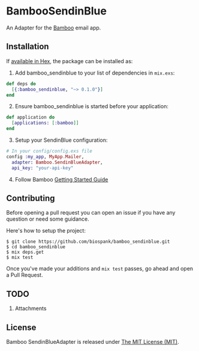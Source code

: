 # BambooSendinBlue

An Adapter for the [Bamboo](https://github.com/thoughtbot/bamboo) email app.

## Installation

If [available in Hex](https://hex.pm/docs/publish), the package can be installed as:

1. Add bamboo_sendinblue to your list of dependencies in `mix.exs`:

  ```elixir
  def deps do
    [{:bamboo_sendinblue, "~> 0.1.0"}]
  end
  ```

2. Ensure bamboo_sendinblue is started before your application:

  ```elixir
  def application do
    [applications: [:bamboo]]
  end
  ```

3. Setup your SendinBlue configuration:

  ```elixir
  # In your config/config.exs file
  config :my_app, MyApp.Mailer,
    adapter: Bamboo.SendinBlueAdapter,
    api_key: "your-api-key"
  ```

4. Follow Bamboo [Getting Started Guide](https://github.com/thoughtbot/bamboo#getting-started)

## Contributing

Before opening a pull request you can open an issue if you have any question or need some guidance.

Here's how to setup the project:

```
$ git clone https://github.com/biospank/bamboo_sendinblue.git
$ cd bamboo_sendinblue
$ mix deps.get
$ mix test
```

Once you've made your additions and `mix test` passes, go ahead and open a Pull Request.

## TODO

1. Attachments

## License

Bamboo SendinBlueAdapter is released under [The MIT License (MIT)](https://opensource.org/licenses/MIT).
